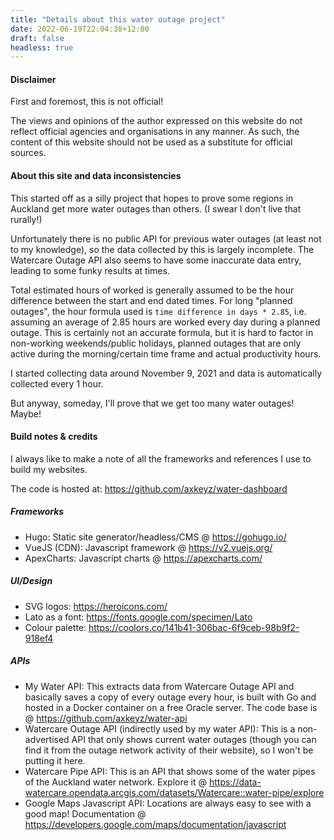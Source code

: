 ```yaml
---
title: "Details about this water outage project"
date: 2022-06-19T22:04:38+12:00
draft: false
headless: true
---
```


#### Disclaimer

First and foremost, this is not official! 

The views and opinions of the author expressed on this website do not reflect official agencies and organisations in any manner. As such, the content of this website should not be used as a substitute for official sources.

#### About this site and data inconsistencies

This started off as a silly project that hopes to prove some regions in Auckland get more water outages than others. (I swear I don't live that rurally!)

Unfortunately there is no public API for previous water outages (at least not to my knowledge), so the data collected by this is largely incomplete. The Watercare Outage API also seems to have some inaccurate data entry, leading to some funky results at times.

Total estimated hours of worked is generally assumed to be the hour difference between the start and end dated times. For long "planned outages", the hour formula used is `time difference in days * 2.85`, i.e. assuming an average of 2.85 hours are worked every day during a planned outage. This is certainly not an accurate formula, but it is hard to factor in non-working weekends/public holidays, planned outages that are only active during the morning/certain time frame and actual productivity hours.

I started collecting data around November 9, 2021 and data is automatically collected every 1 hour.

But anyway, someday, I'll prove that we get too many water outages! Maybe!

#### Build notes & credits

I always like to make a note of all the frameworks and references I use to build my websites.

The code is hosted at: https://github.com/axkeyz/water-dashboard

##### Frameworks
- Hugo: Static site generator/headless/CMS @ https://gohugo.io/
- VueJS (CDN): Javascript framework @ https://v2.vuejs.org/
- ApexCharts: Javascript charts @ https://apexcharts.com/

##### UI/Design
- SVG logos: https://heroicons.com/
- Lato as a font: https://fonts.google.com/specimen/Lato
- Colour palette: https://coolors.co/141b41-306bac-6f9ceb-98b9f2-918ef4

##### APIs
- My Water API: This extracts data from Watercare Outage API and basically saves a copy of every outage every hour, is built with Go and hosted in a Docker container on a free Oracle server. The code base is @ https://github.com/axkeyz/water-api
- Watercare Outage API (indirectly used by my water API): This is a non-advertised API that only shows current water outages (though you can find it from the outage network activity of their website), so I won't be putting it here.
- Watercare Pipe API: This is an API that shows some of the water pipes of the Auckland water network. Explore it @ https://data-watercare.opendata.arcgis.com/datasets/Watercare::water-pipe/explore
- Google Maps Javascript API: Locations are always easy to see with a good map! Documentation @ https://developers.google.com/maps/documentation/javascript